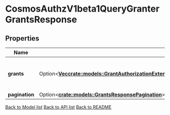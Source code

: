 # CosmosAuthzV1beta1QueryGranterGrantsResponse

## Properties

| Name           | Type                                                                                                                                                                                                                                                                                  | Description                                        | Notes      |
| -------------- | ------------------------------------------------------------------------------------------------------------------------------------------------------------------------------------------------------------------------------------------------------------------------------------- | -------------------------------------------------- | ---------- |
| **grants**     | Option<[**Vec<crate::models::GrantAuthorizationExtendsAGrantWithBothTheAddressesOfTheGranteeAndGranterItIsUsedInGenesisProtoAndQueryProto>**](GrantAuthorization_extends_a_grant_with_both_the_addresses_of_the_grantee_and_granter__It_is_used_in_genesis_proto_and_query_proto.md)> | grants is a list of grants granted by the granter. | [optional] |
| **pagination** | Option<[**crate::models::GrantsResponsePagination**](Grants_response_pagination.md)>                                                                                                                                                                                              |                                                    | [optional] |

[Back to Model list](../README.md#documentation-for-models) [Back to API list](../README.md#documentation-for-api-endpoints) [Back to README](../README.md)

